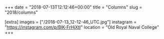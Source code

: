 +++
date = "2018-07-13T12:12:46+00:00"
title = "Columns"
slug = "2018/columns"

[extra]
images = ["/2018-07-13_12-12-46_UTC.jpg"]
instagram = "https://instagram.com/p/BlK-FrHjXtI"
location = "Old Royal Naval College"
+++
